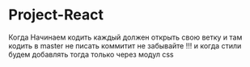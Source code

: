 # Project-React
Когда Начинаем кодить каждый должен открыть свою ветку и там кодить в master не писать коммитит не забывайте !!!
и когда стили будем добавлять  тогда только через модул css
